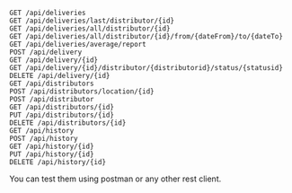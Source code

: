     GET /api/deliveries
    GET /api/deliveries/last/distributor/{id}
    GET /api/deliveries/all/distributor/{id}
    GET /api/deliveries/all/distributor/{id}/from/{dateFrom}/to/{dateTo}
    GET /api/deliveries/average/report
    POST /api/delivery
    GET /api/delivery/{id}
    GET /api/delivery/{id}/distributor/{distributorid}/status/{statusid}
    DELETE /api/delivery/{id}
    GET /api/distributors
    POST /api/distributors/location/{id}
    POST /api/distributor
    GET /api/distributors/{id}
    PUT /api/distributors/{id}
    DELETE /api/distributors/{id}
    GET /api/history
    POST /api/history
    GET /api/history/{id}
    PUT /api/history/{id}
    DELETE /api/history/{id}

You can test them using postman or any other rest client.
